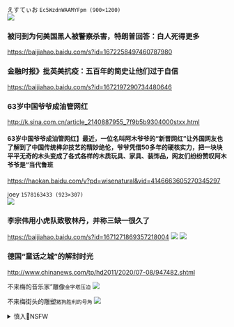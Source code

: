 えすてぃお
`Ec5WzdnWAAMYFpm (900×1200)`<br>
![](https://pbs.twimg.com/media/Ec5WzdnWAAMYFpm?format=jpg&name=orig)

### 被问到为何美国黑人被警察杀害，特朗普回答：白人死得更多
https://baijiahao.baidu.com/s?id=1672258497460787980

### 金融时报》批英美抗疫：五百年的简史让他们过于自信
https://baijiahao.baidu.com/s?id=1672197290734480646

### 63岁中国爷爷成油管网红
http://k.sina.com.cn/article_2140887955_7f9b5b9304000stxx.html

#### 63岁中国爷爷成油管网红】最近，一位名叫阿木爷爷的“新晋网红”让外国网友也了解到了中国传统榫卯技艺的精妙绝伦，爷爷凭借50多年的硬核实力，把一块块平平无奇的木头变成了各式各样的木质玩具、家具、装饰品，网友们纷纷赞叹阿木爷爷是“当代鲁班
https://haokan.baidu.com/v?pd=wisenatural&vid=4146663605270345297

joey
`1578163433 (923×307)`<br>
![](https://pbs.twimg.com/profile_banners/1441649359/1578163433)

### 李宗伟用小虎队致敬林丹，并称三缺一很久了
https://baijiahao.baidu.com/s?id=1671271869357218004
![](https://pics7.baidu.com/feed/0b55b319ebc4b7455c812c8a8be6f2118a821531.jpeg?token=7dd71d0093c8b1ef12ac029528a80e4e)
![](https://pics5.baidu.com/feed/1f178a82b9014a9053d75d37ec6dd514b21bee74.jpeg?token=b874c286e005bc72aad58f83c68374db)

### 德国“童话之城”的解封时光
http://www.chinanews.com/tp/hd2011/2020/07-08/947482.shtml

不来梅的音乐家”雕像`金字塔压迫`
![](http://i2.chinanews.com/simg/hd/2020/07/08/a662c80bfc814704924d7e643547b29c.jpg)

不来梅街头的雕塑`猪狗胜利的号角`
![](http://i2.chinanews.com/simg/hd/2020/07/08/df2d1472d14e488a85acdd2509bc57dc.jpg)

<details><summary>慎入🔞NSFW</summary>

Not Safe For Work
![](https://upload.wikimedia.org/wikipedia/commons/thumb/d/d3/Biohazard_Symbol_Specification.png/210px-Biohazard_Symbol_Specification.png)

<details><summary><b>风险自理Use At Your Own Risk🈲</summary>

### 德语媒体：zg走向自我封闭
https://www.dw.com/zh/德语媒体中国走向自我封闭/a-54173469

zg坚信，美国要遏制zg的崛起，因此bj把自己封闭了起来。

### zg载星火箭三发未中 美国抽芯？
https://www.rfi.fr/cn/zg/20200711-zg载星火箭三发未中-美国抽芯

zg在火箭发射上，一直保持着较高的成功率，比如作为zf用于商业卫星发射的主力火箭—长征三号乙，过去共有67次发射，只出现两次失败，

连续三次失败，引发zg网民议论纷纷，不少网m怀疑，zg火箭发射失败，是因为美国封锁芯片造成的结果。

### zg学校图书馆掀大清理运动 维尼图书却安在
https://www.rfi.fr/cn/zg/20200714-zg学校图书馆掀大清理运动-维尼图书却安在

### 全zg清理学校图书馆 文g以来首次
https://www.dw.com/zh/全zg清理学校图书馆-文g以来首次/a-54138802

据路透社报道，zg教育部正要求全q中小学组织人员清理图书馆里“非法”和“不适宜”图书。此前正常出版的《1984》、《动物农场》等乔治·奥威尔著作被封存。略显意外的是，一度被封杀的《小熊维尼》此次成了推荐读物。

</details>
</details>
